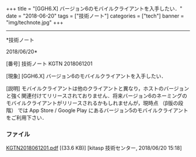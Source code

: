 ﻿+++
title = "[GGH6.X] バージョン6のモバイルクライアントを入手したい．"
date = "2018-06-20"
tags = ["技術ノート"]
categories = ["tech"]
banner = "img/technote.jpg"
+++

-----------------------------------------------------------------------------------------------------------------------------

*技術ノート

2018/06/20*


[番号]
技術ノート KGTN 2018061201

[現象]
[GGH6.X] バージョン6のモバイルクライアントを入手したい．

[説明]
モバイルクライアントは他のクライアントと異なり，ホストのバージョンと強く関連付けてリリースされておりません．将来バージョン6のネーミングのモバイルクライアントがリリースされるかもしれませんが，現時点
（β版の段階） では App Store / Google Play
にあるバージョン5のモバイルクライアントをご利用下さい．


### ファイル

 
 


[KGTN2018061201.pdf](http://techreport.kitasp.net/attachments/download/4069/KGTN2018061201.pdf)
 [(33.6 KB)] [kitasp 技術センター, 2018/06/20
15:18]


 


 

